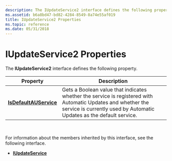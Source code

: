 ```yaml
---
description: The IUpdateService2 interface defines the following property.
ms.assetid: b6a8bd47-bd82-4284-8549-8a74e55af019
title: IUpdateService2 Properties
ms.topic: reference
ms.date: 05/31/2018
---
```


# IUpdateService2 Properties

The **IUpdateService2** interface defines the following property.



| Property                                                         | Description                                                                                                                                                                         |
|------------------------------------------------------------------|-------------------------------------------------------------------------------------------------------------------------------------------------------------------------------------|
| [**IsDefaultAUService**](/windows/desktop/api/Wuapi/nf-wuapi-iupdateservice2-get_isdefaultauservice) | Gets a Boolean value that indicates whether the service is registered with Automatic Updates and whether the service is currently used by Automatic Updates as the default service. |



 

For information about the members inherited by this interface, see the following interface.

-   [**IUpdateService**](/windows/desktop/api/Wuapi/nn-wuapi-iupdateservice)

 

 



